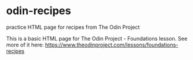 # odin-recipes
practice HTML page for recipes from The Odin Project

This is a basic HTML page for The Odin Project - Foundations lesson. 
See more of it here: https://www.theodinproject.com/lessons/foundations-recipes

